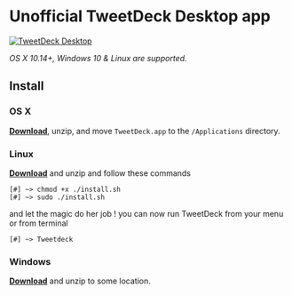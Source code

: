 
# Unofficial TweetDeck Desktop app

[![TweetDeck Desktop](https://i.imgur.com/vWUHwRE.png)](https://github.com/SofianeHamlaoui/TweetDeck-Unofficial/releases/latest)

*OS X 10.14+, Windows 10 & Linux are supported.*

## Install

### OS X

[**Download**](https://github.com/SofianeHamlaoui/TweetDeck-Unofficial/releases/latest), unzip, and move `TweetDeck.app` to the `/Applications` directory.

### Linux

[**Download**](https://github.com/SofianeHamlaoui/TweetDeck-Unofficial/releases/latest) and unzip and follow these commands


```
[#] ~> chmod +x ./install.sh
[#] ~> sudo ./install.sh
```
and let the magic do her job ! you can now run TweetDeck from your menu or from terminal 
```
[#] ~> Tweetdeck 
```
### Windows

[**Download**](https://github.com/SofianeHamlaoui/TweetDeck-Unofficial/releases/latest) and unzip to some location.

